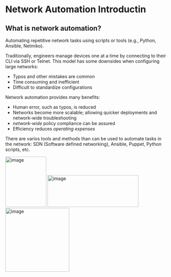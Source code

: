 # Network Automation Introductin 

## What is network automation?
Automating repetitive network tasks using scripts or tools (e.g., Python, Ansible, Netmiko).

Traditionally, engineers manage devices one at a time by connecting to their CLI via SSH or Telnet. This model has some downsides when configuring large networks:

- Typos and other mistakes are common
- Time consuming and inefficient
- Difficult to standardize configurations

Network automation provides many benefits:

- Human error, such as typos, is reduced
- Networks become more scalable; allowing quicker deployments and network-wide troubleshooting
- *network-wide* policy compliance can be assured
- Efficiency reduces *operating expenses*

There are varios tools and methods than can be used to automate tasks in the network: SDN (Software defined networking), Ansible, Puppet, Python scripts, etc.

<img width="128" height="158" alt="image" src="https://github.com/user-attachments/assets/40a41d3b-1bd4-4b4e-91bb-38c2b4ec0134" />

<img width="285" height="100" alt="image" src="https://github.com/user-attachments/assets/d48dfb1d-49dd-4d11-ae7f-4b8b9bb72303" />

<img width="200" height="200" alt="image" src="https://github.com/user-attachments/assets/990eb809-48d6-445d-8849-9646e906b0ec" />



















